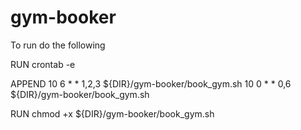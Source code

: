 # gym-booker

To run do the following

RUN	crontab -e

APPEND
	10 6 * * 1,2,3 ${DIR}/gym-booker/book_gym.sh
	10 0 * * 0,6 ${DIR}/gym-booker/book_gym.sh

RUN
	chmod +x ${DIR}/gym-booker/book_gym.sh

